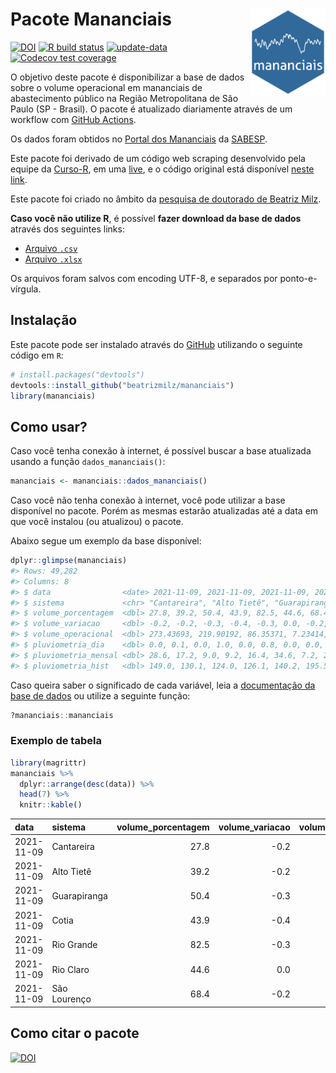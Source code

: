 
<!-- README.md is generated from README.Rmd. Please edit that file -->

# Pacote Mananciais <img src="man/figures/hexlogo.png" align="right" width = "120px"/>

<!-- badges: start -->

[![DOI](https://zenodo.org/badge/DOI/10.5281/zenodo.4733056.svg)](https://doi.org/10.5281/zenodo.4733056)
[![R build
status](https://github.com/beatrizmilz/mananciais/workflows/R-CMD-check/badge.svg)](https://github.com/beatrizmilz/mananciais/actions)
[![update-data](https://github.com/beatrizmilz/mananciais/actions/workflows/2-update_data.yaml/badge.svg)](https://github.com/beatrizmilz/mananciais/actions/workflows/2-update_data.yaml)
[![Codecov test
coverage](https://codecov.io/gh/beatrizmilz/mananciais/branch/master/graph/badge.svg)](https://codecov.io/gh/beatrizmilz/mananciais?branch=master)
<!-- badges: end -->

O objetivo deste pacote é disponibilizar a base de dados sobre o volume
operacional em mananciais de abastecimento público na Região
Metropolitana de São Paulo (SP - Brasil). O pacote é atualizado
diariamente através de um workflow com [GitHub
Actions](https://github.com/beatrizmilz/mananciais/actions).

Os dados foram obtidos no [Portal dos
Mananciais](http://mananciais.sabesp.com.br/Situacao) da
[SABESP](http://site.sabesp.com.br/site/Default.aspx).

Este pacote foi derivado de um código web scraping desenvolvido pela
equipe da [Curso-R](https://www.curso-r.com/), em uma
[live](https://youtu.be/jvZIxrMmOcQ), e o código original está
disponível [neste
link](https://github.com/curso-r/lives/blob/master/drafts/20200730_scraper_sabesp.R).

Este pacote foi criado no âmbito da [pesquisa de doutorado de Beatriz
Milz](https://beatrizmilz.github.io/tese/).

**Caso você não utilize R**, é possível **fazer download da base de
dados** através dos seguintes links:

  - [Arquivo
    `.csv`](https://github.com/beatrizmilz/mananciais/raw/master/inst/extdata/mananciais.csv)
  - [Arquivo
    `.xlsx`](https://github.com/beatrizmilz/mananciais/blob/master/inst/extdata/mananciais.xlsx?raw=true)

Os arquivos foram salvos com encoding UTF-8, e separados por
ponto-e-vírgula.

## Instalação

Este pacote pode ser instalado através do [GitHub](https://github.com/)
utilizando o seguinte código em `R`:

``` r
# install.packages("devtools")
devtools::install_github("beatrizmilz/mananciais")
library(mananciais)
```

## Como usar?

Caso você tenha conexão à internet, é possível buscar a base atualizada
usando a função `dados_mananciais()`:

``` r
mananciais <- mananciais::dados_mananciais() 
```

Caso você não tenha conexão à internet, você pode utilizar a base
disponível no pacote. Porém as mesmas estarão atualizadas até a data em
que você instalou (ou atualizou) o pacote.

Abaixo segue um exemplo da base disponível:

``` r
dplyr::glimpse(mananciais)
#> Rows: 49,282
#> Columns: 8
#> $ data                <date> 2021-11-09, 2021-11-09, 2021-11-09, 2021-11-09, 2…
#> $ sistema             <chr> "Cantareira", "Alto Tietê", "Guarapiranga", "Cotia…
#> $ volume_porcentagem  <dbl> 27.8, 39.2, 50.4, 43.9, 82.5, 44.6, 68.4, 28.0, 39…
#> $ volume_variacao     <dbl> -0.2, -0.2, -0.3, -0.4, -0.3, 0.0, -0.2, -0.2, -0.…
#> $ volume_operacional  <dbl> 273.43693, 219.90192, 86.35371, 7.23414, 92.54109,…
#> $ pluviometria_dia    <dbl> 0.0, 0.1, 0.0, 1.0, 0.0, 0.8, 0.0, 0.0, 0.0, 0.0, …
#> $ pluviometria_mensal <dbl> 28.6, 17.2, 9.0, 9.2, 16.4, 34.6, 7.2, 28.6, 17.1,…
#> $ pluviometria_hist   <dbl> 149.0, 130.1, 124.0, 126.1, 140.2, 195.5, 154.6, 1…
```

Caso queira saber o significado de cada variável, leia a [documentação
da base de
dados](https://beatrizmilz.github.io/mananciais/reference/mananciais.html)
ou utilize a seguinte função:

``` r
?mananciais::mananciais
```

### Exemplo de tabela

``` r
library(magrittr)
mananciais %>% 
  dplyr::arrange(desc(data)) %>% 
  head(7) %>%
  knitr::kable()
```

| data       | sistema      | volume\_porcentagem | volume\_variacao | volume\_operacional | pluviometria\_dia | pluviometria\_mensal | pluviometria\_hist |
| :--------- | :----------- | ------------------: | ---------------: | ------------------: | ----------------: | -------------------: | -----------------: |
| 2021-11-09 | Cantareira   |                27.8 |            \-0.2 |           273.43693 |               0.0 |                 28.6 |              149.0 |
| 2021-11-09 | Alto Tietê   |                39.2 |            \-0.2 |           219.90192 |               0.1 |                 17.2 |              130.1 |
| 2021-11-09 | Guarapiranga |                50.4 |            \-0.3 |            86.35371 |               0.0 |                  9.0 |              124.0 |
| 2021-11-09 | Cotia        |                43.9 |            \-0.4 |             7.23414 |               1.0 |                  9.2 |              126.1 |
| 2021-11-09 | Rio Grande   |                82.5 |            \-0.3 |            92.54109 |               0.0 |                 16.4 |              140.2 |
| 2021-11-09 | Rio Claro    |                44.6 |              0.0 |             6.10155 |               0.8 |                 34.6 |              195.5 |
| 2021-11-09 | São Lourenço |                68.4 |            \-0.2 |            60.77416 |               0.0 |                  7.2 |              154.6 |

## Como citar o pacote

[![DOI](https://zenodo.org/badge/DOI/10.5281/zenodo.4733056.svg)](https://doi.org/10.5281/zenodo.4733056)
